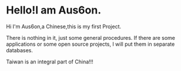 # Hello!I am Aus6on.

Hi I'm Aus6on,a Chinese,this is my first Project.

There is nothing in it, just some general procedures. If there are some applications or some open source projects, I will put them in separate databases.

Taiwan is an integral part of China!!!
